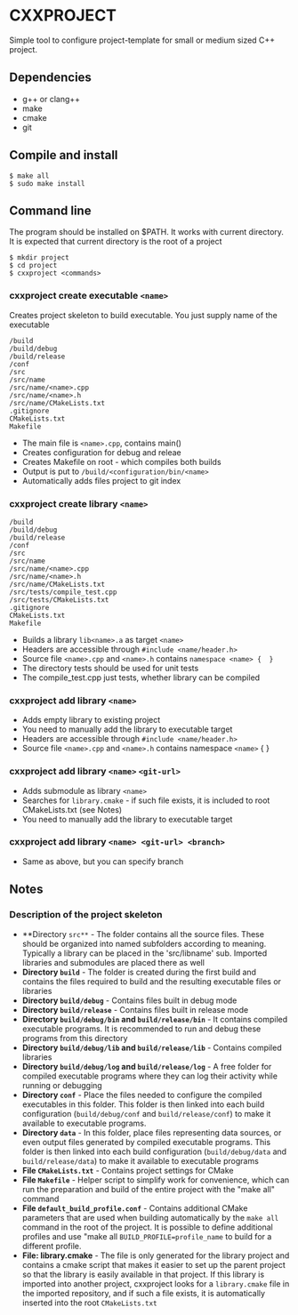 # CXXPROJECT

Simple tool to configure project-template for small or medium sized C++ project. 

## Dependencies

* g++ or clang++
* make
* cmake
* git

## Compile and install

```
$ make all
$ sudo make install
```


## Command line

The program should be installed on $PATH. It works with current directory. It
is expected that current directory is the root of a project

```
$ mkdir project
$ cd project
$ cxxproject <commands>
```


### cxxproject create executable `<name>`

Creates project skeleton to build  executable. You just supply name of the executable

```
/build
/build/debug
/build/release
/conf
/src
/src/name
/src/name/<name>.cpp
/src/name/<name>.h
/src/name/CMakeLists.txt
.gitignore
CMakeLists.txt
Makefile
```

* The main file is `<name>.cpp`, contains main()
* Creates configuration for debug and releae
* Creates Makefile on root - which compiles both builds
* Output is put to `/build/<configuration/bin/<name>`
* Automatically adds files project to git index

### cxxproject create library `<name>`

```
/build
/build/debug
/build/release
/conf
/src
/src/name
/src/name/<name>.cpp
/src/name/<name>.h
/src/name/CMakeLists.txt
/src/tests/compile_test.cpp
/src/tests/CMakeLists.txt
.gitignore
CMakeLists.txt
Makefile
```

* Builds a library `lib<name>.a` as target `<name>`
* Headers are accessible through `#include <name/header.h>`
* Source file `<name>.cpp` and `<name>.h` contains `namespace <name> {  }`
* The directory tests should be used for unit tests
* The compile_test.cpp just tests, whether library can be compiled

### cxxproject add library `<name>`

* Adds empty library to existing project
* You need to manually add the library to executable target
* Headers are accessible through `#include <name/header.h>`
* Source file `<name>.cpp` and `<name>.h` contains namespace `<name>` {  }

### cxxproject add library `<name>` `<git-url>`

* Adds submodule as library `<name>`
* Searches for `library.cmake` - if such file exists, it is included to root CMakeLists.txt (see Notes)
* You need to manually add the library to executable target

### cxxproject add library `<name> <git-url> <branch>`

* Same as above, but you can specify branch

## Notes

### Description of the project skeleton

* **Directory `src**` - The folder contains all the source files. These should be organized into named subfolders according to meaning. Typically a library can be placed in the 'src/libname' sub. Imported libraries and submodules are placed there as well
* **Directory `build`** - The folder is created during the first build and contains the files required to build and the resulting executable files or libraries
* **Directory `build/debug`** - Contains files built in debug mode
* **Directory `build/release`** - Contains files built in release mode
* **Directory `build/debug/bin` and `build/release/bin`** - It contains compiled executable programs. It is recommended to run and debug these programs from this directory
* **Directory `build/debug/lib` and `build/release/lib`** - Contains compiled libraries
* **Directory `build/debug/log` and `build/release/log`** - A free folder for compiled executable programs where they can log their activity while running or debugging
* **Directory `conf`** - Place the files needed to configure the compiled executables in this folder. This folder is then linked into each build configuration (`build/debug/conf` and `build/release/conf`) to make it available to executable programs. 
* **Directory `data`** - In this folder, place files representing data sources, or even output files generated by compiled executable programs. This folder is then linked into each build configuration (`build/debug/data` and `build/release/data`) to make it available to executable programs
* **File `CMakeLists.txt`** - Contains project settings for CMake
* **File `Makefile`** - Helper script to simplify work for convenience, which can run the preparation and build of the entire project with the "make all" command
* **File `default_build_profile.conf`** - Contains additional CMake parameters that are used when building automatically by the `make all` command in the root of the project. It is possible to define additional profiles and use "make all `BUILD_PROFILE=profile_name` to build for a different profile.
* **File: library.cmake** - The file is only generated for the library project and contains a cmake script that makes it easier to set up the parent project so that the library is easily available in that project. If this library is imported into another project, cxxproject looks for a `library.cmake` file in the imported repository, and if such a file exists, it is automatically inserted into the root `CMakeLists.txt`

